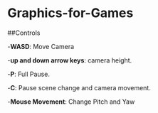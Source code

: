 # Graphics-for-Games


##Controls

-__WASD__: Move Camera

-__up and down arrow keys__: camera height.

-__P__: Full Pause.

-__C__: Pause scene change and camera movement.

-__Mouse Movement__: Change Pitch and Yaw
